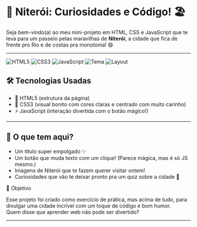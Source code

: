 # 🌊 Niterói: Curiosidades e Código! 🏖️

Seja bem-vindo(a) ao meu mini-projeto em HTML, CSS e JavaScript que te leva para um passeio pelas maravilhas de **Niterói**, a cidade que fica de frente pro Rio e de costas pra monotonia! 😄

---

![HTML5](https://img.shields.io/badge/HTML5-E34F26?style=for-the-badge&logo=html5&logoColor=white)
![CSS3](https://img.shields.io/badge/CSS3-1572B6?style=for-the-badge&logo=css3&logoColor=white)
![JavaScript](https://img.shields.io/badge/JavaScript-F7DF1E?style=for-the-badge&logo=javascript&logoColor=black)
![Tema](https://img.shields.io/badge/Tema-Niterói-00BFFF?style=for-the-badge)
![Layout](https://img.shields.io/badge/Layout-Responsivo-brightgreen?style=for-the-badge)


## 🛠️ Tecnologias Usadas

- 🧱 HTML5 (estrutura da página)
- 🎨 CSS3 (visual bonito com cores claras e centrado com muito carinho)
- ⚡ JavaScript (interação divertida com o botão mágico!)

---

## 📸 O que tem aqui?

- Um título super empolgado ✨
- Um botão que muda texto com um clique! (Parece mágica, mas é só JS mesmo.)
- Imagens de Niterói que te fazem querer visitar ontem!
- Curiosidades que vão te deixar pronto pra um quiz sobre a cidade 🧠

🎯 Objetivo

Esse projeto foi criado como exercício de prática, mas acima de tudo, para divulgar uma cidade incrível com um toque de código e bom humor. <br>
Quem disse que aprender web não pode ser divertido?

---
